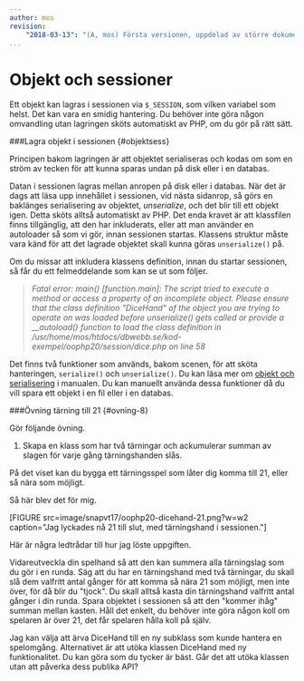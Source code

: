 ```yaml
---
author: mos
revision:
    "2018-03-13": "(A, mos) Första versionen, uppdelad av större dokument."
...
```

Objekt och sessioner
==================================

Ett objekt kan lagras i sessionen via `$_SESSION`, som vilken variabel som helst. Det kan vara en smidig hantering. Du behöver inte göra någon omvandling utan lagringen sköts automatiskt av PHP, om du gör på rätt sätt. 



###Lagra objekt i sessionen {#objektsess}

Principen bakom lagringen är att objektet serialiseras och kodas om som en ström av tecken för att kunna sparas undan på disk eller i en databas.

Datan i sessionen lagras mellan anropen på disk eller i databas. När det  är dags att läsa upp innehållet i sessionen, vid nästa sidanrop, så görs en baklänges serialisering av objektet, *unserialize*, och det blir till ett objekt igen. Detta sköts alltså automatiskt av PHP. Det enda kravet är att klassfilen finns tillgänglig, att den har inkluderats, eller att man använder en autoloader så som vi gör, innan sessionen startas. Klassens struktur måste vara känd för att det lagrade objektet skall kunna göras `unserialize()` på.

Om du missar att inkludera klassens definition, innan du startar sessionen, så får du ett felmeddelande som kan se ut som följer.

 > *Fatal error: main() [function.main]: The script tried to execute a method or access a property of an incomplete object. Please ensure that the class definition &quot;DiceHand&quot; of the object you are trying to operate on was loaded _before_ unserialize() gets called or provide a __autoload() function to load the class definition in /usr/home/mos/htdocs/dbwebb.se/kod-exempel/oophp20/session/dice.php on line 58*

Det finns två funktioner som används, bakom scenen, för att sköta hanteringen, `serialize()` och `unserialize()`. Du kan läsa mer om [objekt och serialisering](http://php.net/manual/en/language.oop5.serialization.php) i manualen. Du kan manuellt använda dessa funktioner då du vill spara ett objekt i en fil eller i en databas.



###Övning tärning till 21 {#ovning-8}

Gör följande övning.

1. Skapa en klass som har två tärningar och ackumulerar summan av slagen för varje gång tärningshanden slås.

På det viset kan du bygga ett tärningsspel som låter dig komma till 21, eller så nära som möjligt.

Så här blev det för mig.

[FIGURE src=image/snapvt17/oophp20-dicehand-21.png?w=w2 caption="Jag lyckades nå 21 till slut, med tärningshand i sessionen."]

Här är några ledtrådar till hur jag löste uppgiften.

Vidareutveckla din spelhand så att den kan summera alla tärningslag som du gör i en runda. Säg att du har en tärningshand med två tärningar, du skall slå dem valfritt antal gånger för att komma så nära 21 som möjligt, men inte över, för då blir du "tjock". Du skall alltså kasta din tärningshand valfritt antal gånger i din runda. Spara objektet i sessionen så att den "kommer ihåg" summan mellan kasten. Håll det enkelt, du behöver inte göra någon koll om spelaren är över 21, det får spelaren hålla koll på själv.

Jag kan välja att ärva DiceHand till en ny subklass som kunde hantera en spelomgång. Alternativet är att utöka klassen DiceHand med ny funktionalitet. Du kan göra som du tycker är bäst. Går det att utöka klassen utan att påverka dess publika API?
